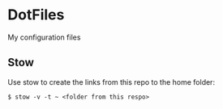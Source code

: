 DotFiles
========

My configuration files

## Stow

Use stow to create the links from this repo to the home folder:

`$ stow -v -t ~ <folder from this respo>`
